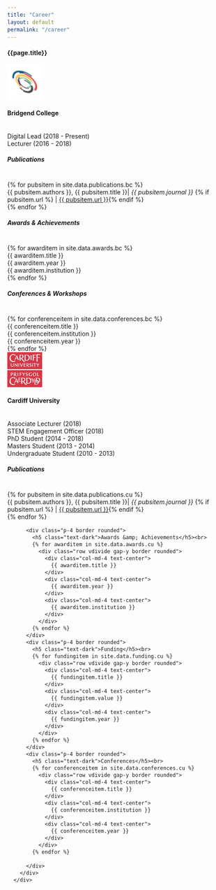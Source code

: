 ```yaml
---
title: "Career"
layout: default
permalink: "/career"
---
```


<div class="container">
  <h4 class="font-weight-bold spanborder"><span>{{page.title}}</span></h4>

  <div class="row gap-y listrecent listrecent listauthor">
      <div class="col-lg-12 col-md-12 mb-4">
        <div class="p-4 border rounded row">
          <div class="col-md-2 col-sm-3 mb-4 mb-md-0"><a href="{{ projectlink.url }}"><img href="#" alt="Bridgend College Logo" src="/assets/images/bclogo-circle.png" class="rounded-circle" height="80" width="80"></a></div>
          <div class="col-md-6 col-sm-6 mb-4 mb-md-0"><h4 class="text-dark mb-0 pt-4"> Bridgend College </h4><br></div>
          <div class="col-md-12 border rounded d-inline-block mt-1 mb-3 pt-2 pb-2 font-weight-normal">
            Digital Lead (2018 - Present)<br>
            Lecturer (2016 - 2018)<br>
          </div>
          <div class="p-4 border rounded vdivide">
            <h5 class="text-dark">Publications</h5><br>
            {% for pubsitem in site.data.publications.bc %}
              <div class="row vdivide gap-y border rounded">
                <div class="col-md-12">
                {{ pubsitem.authors }}, {{ pubsitem.title }}| <em>{{ pubsitem.journal }}</em> {% if pubsitem.url %} | <a href="{{ pubsitem.url }}" target="blank">{{ pubsitem.url }}</a>{% endif %}
                </div>
              </div>
            {% endfor %}
          </div>
          <div class="p-4 border rounded vdivide">
            <h5 class="text-dark">Awards &amp; Achievements</h5><br>
            {% for awarditem in site.data.awards.bc %}
              <div class="row vdivide gap-y border rounded">
                <div class="col-md-4 text-center">
                  {{ awarditem.title }}
                </div>
                <div class="col-md-4 text-center">
                  {{ awarditem.year }}
                </div>
                <div class="col-md-4 text-center">
                  {{ awarditem.institution }}
                </div>
              </div>
            {% endfor %}
          </div>
          <div class="p-4 border rounded vdivide">
            <h5 class="text-dark">Conferences &amp; Workshops</h5><br>
            {% for conferenceitem in site.data.conferences.bc %}
              <div class="row vdivide gap-y border rounded">
                <div class="col-md-4 text-center">
                  {{ conferenceitem.title }}
                </div>
                <div class="col-md-4 text-center">
                  {{ conferenceitem.institution }}
                </div>
                <div class="col-md-4 text-center">
                  {{ conferenceitem.year }}
                </div>
              </div>
            {% endfor %}
          </div>
        </div>
      </div>
  </div>

  <div class="row gap-y listrecent listrecent listauthor">
      <div class="col-lg-12 col-md-12 mb-4">
        <div class="p-4 border rounded row">
          <div class="col-md-2 col-sm-3 mb-4 mb-md-0"><a href="{{ projectlink.url }}"><img href="#" alt="Cardiff University Logo" src="/assets/images/culogo.png" class="rounded-circle" height="80" width="80"></a></div>
          <div class="col-md-6 sol-sm-6 mb-4 mb-md-0"><h4 class="text-dark mb-0 pt-4"> Cardiff University </h4><br></div>
          <div class="col-md-12 border rounded d-inline-block mt-1 mb-3 pt-2 pb-2 font-weight-normal">
            Associate Lecturer (2018)<br>
            STEM Engagement Officer (2018)<br>
            PhD Student (2014 - 2018)<br>
            Masters Student (2013 - 2014)<br>
            Undergraduate Student (2010 - 2013)                
          </div>
          <div class="p-4 border rounded vdivide">
            <h5 class="text-dark">Publications</h5><br>
            {% for pubsitem in site.data.publications.cu %}
              <div class="row vdivide gap-y border rounded">
                <div class="col-md-12">
                {{ pubsitem.authors }}, {{ pubsitem.title }}| <em>{{ pubsitem.journal }}</em> {% if pubsitem.url %} | <a href="{{ pubsitem.url }}" target="blank">{{ pubsitem.url }}</a>{% endif %}
                </div>
              </div>
            {% endfor %}
          </div>

          <div class="p-4 border rounded">
            <h5 class="text-dark">Awards &amp; Achievements</h5><br>
            {% for awarditem in site.data.awards.cu %}
              <div class="row vdivide gap-y border rounded">
                <div class="col-md-4 text-center">
                  {{ awarditem.title }}
                </div>
                <div class="col-md-4 text-center">
                  {{ awarditem.year }}
                </div>
                <div class="col-md-4 text-center">
                  {{ awarditem.institution }}
                </div>
              </div>
            {% endfor %}
          </div>
          <div class="p-4 border rounded">
            <h5 class="text-dark">Funding</h5><br>
            {% for fundingitem in site.data.funding.cu %}
              <div class="row vdivide gap-y border rounded">
                <div class="col-md-4 text-center">
                  {{ fundingitem.title }}
                </div>
                <div class="col-md-4 text-center">
                  {{ fundingitem.value }}
                </div>
                <div class="col-md-4 text-center">
                  {{ fundingitem.year }}
                </div>
              </div>
            {% endfor %}
          </div>
          <div class="p-4 border rounded">
            <h5 class="text-dark">Conferences</h5><br>
            {% for conferenceitem in site.data.conferences.cu %}
              <div class="row vdivide gap-y border rounded">
                <div class="col-md-4 text-center">
                  {{ conferenceitem.title }}
                </div>
                <div class="col-md-4 text-center">
                  {{ conferenceitem.institution }}
                </div>
                <div class="col-md-4 text-center">
                  {{ conferenceitem.year }}
                </div>
              </div>
            {% endfor %}

          </div>
        </div>
      </div>
  </div>

</div>
